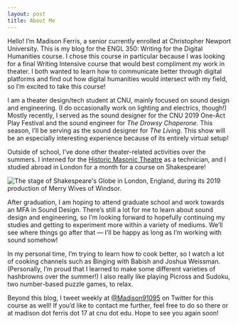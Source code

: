 ```yaml
---
layout: post
title: About Me
---
```


Hello! I’m Madison Ferris, a senior currently enrolled at Christopher Newport University. This is my blog for the ENGL 350: Writing for the Digital Humanities course. I chose this course in particular because I was looking for a final Writing Intensive course that would best compliment my work in theater. I both wanted to learn how to communicate better through digital platforms and find out how digital humanities would intersect with my field, so I’m excited to take this course!

I am a theater design/tech student at CNU, mainly focused on sound design and engineering. (I do occasionally work on lighting and electrics, though!) Mostly recently, I served as the sound designer for the CNU 2019 One-Act Play Festival and the sound engineer for _The Drowsy Chaperone_. This season, I’ll be serving as the sound designer for _The Living_. This show will be an especially interesting experience because of its entirely virtual setup!

Outside of school, I’ve done other theater-related activities over the summers. I interned for the [Historic Masonic Theatre](https://historicmasonictheatre.com/) as a technician, and I studied abroad in London for a month for a course on Shakespeare!

![The stage of Shakespeare's Globe in London, England, during its 2019 production of Merry Wives of Windsor.](https://madison91095.github.io/Madison91095/images/MerryWivesofWindsor.png)

After graduation, I am hoping to attend graduate school and work towards an MFA in Sound Design. There’s still a lot for me to learn about sound design and engineering, so I’m looking forward to hopefully continuing my studies and getting to experiment more within a variety of mediums. We’ll see where things go after that — I’ll be happy as long as I’m working with sound somehow!

In my personal time, I’m trying to learn how to cook better, so I watch a lot of cooking channels such as Binging with Babish and Joshua Weissman. (Personally, I’m proud that I learned to make some different varieties of hashbrowns over the summer!) I also really like playing Picross and Sudoku, two number-based puzzle games, to relax.

Beyond this blog, I tweet weekly at [@Madison91095](https://twitter.com/Madison91095) on Twitter for this course as well! If you’d like to contact me further, feel free to do so there or at madison dot ferris dot 17 at cnu dot edu. Hope to see you again soon!
